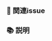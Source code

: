 ### 🔗 関連issue

<!-- 関連issueがあれば、その番号を記載してください。例: "resolves #123" -->

### 📚 説明

<!-- 変更内容を詳細に記述してください。この変更が必要な理由は何ですか？どのような問題を解決しますか？ -->
